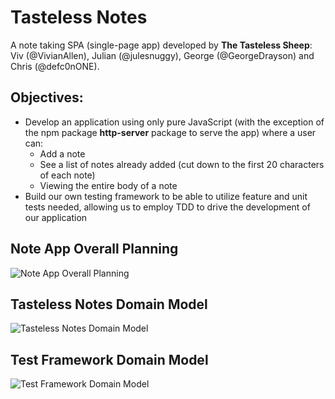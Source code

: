 # Tasteless Notes

A note taking SPA (single-page app) developed by **The Tasteless Sheep**: Viv (@VivianAllen), Julian (@julesnuggy), George (@GeorgeDrayson) and Chris (@defc0nONE).

## Objectives:
 - Develop an application using only pure JavaScript (with the exception of the npm package **http-server** package to serve the app) where a user can:
    - Add a note
    - See a list of notes already added (cut down to the first 20 characters of each note)
    - Viewing the entire body of a note
- Build our own testing framework to be able to utilize feature and unit tests needed, allowing us to employ TDD to drive the development of our application

## Note App Overall Planning
![Note App Overall Planning](https://github.com/VivianAllen/TastelessNotes/images/overall_domain_model.png)

## Tasteless Notes Domain Model
![Tasteless Notes Domain Model](https://github.com/VivianAllen/TastelessNotes/images/tasteless_notes_domain_model.png)

## Test Framework Domain Model
![Test Framework Domain Model](https://github.com/VivianAllen/TastelessNotes/images/test_framework_domain_model.png)

